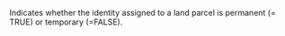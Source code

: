 ﻿Indicates whether the identity assigned to a land parcel is permanent (= TRUE) or temporary (=FALSE).